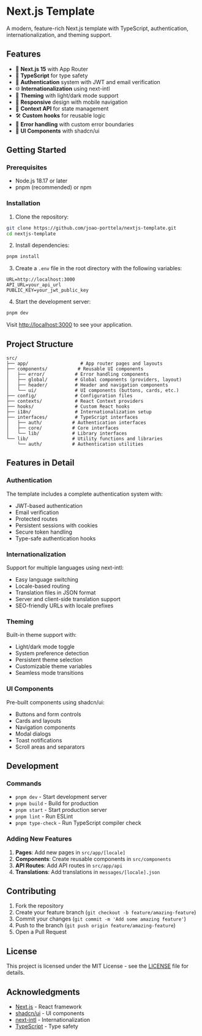 # Next.js Template

A modern, feature-rich Next.js template with TypeScript, authentication, internationalization, and theming support.

## Features

- 🚀 **Next.js 15** with App Router
- 📘 **TypeScript** for type safety
- 🔐 **Authentication** system with JWT and email verification
- 🌐 **Internationalization** using next-intl
- 🎨 **Theming** with light/dark mode support
- 📱 **Responsive** design with mobile navigation
- 🔄 **Context API** for state management
- 🛠️ **Custom hooks** for reusable logic
- 🎯 **Error handling** with custom error boundaries
- 🎉 **UI Components** with shadcn/ui

## Getting Started

### Prerequisites

- Node.js 18.17 or later
- pnpm (recommended) or npm

### Installation

1. Clone the repository:
```bash
git clone https://github.com/joao-porttela/nextjs-template.git
cd nextjs-template
```

2. Install dependencies:
```bash
pnpm install
```

3. Create a `.env` file in the root directory with the following variables:
```env
URL=http://localhost:3000
API_URL=your_api_url
PUBLIC_KEY=your_jwt_public_key
```

4. Start the development server:
```bash
pnpm dev
```

Visit [http://localhost:3000](http://localhost:3000) to see your application.

## Project Structure

```
src/
├── app/                   # App router pages and layouts
├── components/           # Reusable UI components
│   ├── error/           # Error handling components
│   ├── global/          # Global components (providers, layout)
│   ├── header/          # Header and navigation components
│   └── ui/              # UI components (buttons, cards, etc.)
├── config/              # Configuration files
├── contexts/            # React Context providers
├── hooks/               # Custom React hooks
├── i18n/                # Internationalization setup
├── interfaces/          # TypeScript interfaces
│   ├── auth/           # Authentication interfaces
│   ├── core/           # Core interfaces
│   └── lib/            # Library interfaces
└── lib/                # Utility functions and libraries
    └── auth/           # Authentication utilities
```

## Features in Detail

### Authentication

The template includes a complete authentication system with:
- JWT-based authentication
- Email verification
- Protected routes
- Persistent sessions with cookies
- Secure token handling
- Type-safe authentication hooks

### Internationalization

Support for multiple languages using next-intl:
- Easy language switching
- Locale-based routing
- Translation files in JSON format
- Server and client-side translation support
- SEO-friendly URLs with locale prefixes

### Theming

Built-in theme support with:
- Light/dark mode toggle
- System preference detection
- Persistent theme selection
- Customizable theme variables
- Seamless mode transitions

### UI Components

Pre-built components using shadcn/ui:
- Buttons and form controls
- Cards and layouts
- Navigation components
- Modal dialogs
- Toast notifications
- Scroll areas and separators

## Development

### Commands

- `pnpm dev` - Start development server
- `pnpm build` - Build for production
- `pnpm start` - Start production server
- `pnpm lint` - Run ESLint
- `pnpm type-check` - Run TypeScript compiler check

### Adding New Features

1. **Pages**: Add new pages in `src/app/[locale]`
2. **Components**: Create reusable components in `src/components`
3. **API Routes**: Add API routes in `src/app/api`
4. **Translations**: Add translations in `messages/[locale].json`

## Contributing

1. Fork the repository
2. Create your feature branch (`git checkout -b feature/amazing-feature`)
3. Commit your changes (`git commit -m 'Add some amazing feature'`)
4. Push to the branch (`git push origin feature/amazing-feature`)
5. Open a Pull Request

## License

This project is licensed under the MIT License - see the [LICENSE](LICENSE) file for details.

## Acknowledgments

- [Next.js](https://nextjs.org/) - React framework
- [shadcn/ui](https://ui.shadcn.com/) - UI components
- [next-intl](https://next-intl-docs.vercel.app/) - Internationalization
- [TypeScript](https://www.typescriptlang.org/) - Type safety
